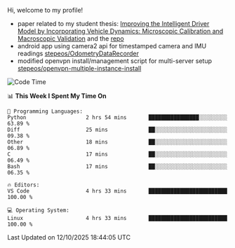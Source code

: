 Hi, welcome to my profile!

* paper related to my student thesis: [Improving the Intelligent Driver Model by Incorporating Vehicle Dynamics: Microscopic Calibration and Macroscopic Validation](https://doi.org/10.48550/arXiv.2408.03722) and the [repo](https://github.com/stepeos/pycarmodel_calibration)
* android app using camera2 api for timestamped camera and IMU readings [stepeos/OdometryDataRecorder](https://github.com/stepeos/OdometryDataRecorder)
* modified openvpn install/management script for multi-server setup [stepeos/openvpn-multiple-instance-install](https://github.com/stepeos/openvpn-multiple-instance-install)

<!--START_SECTION:waka-->
![Code Time](http://img.shields.io/badge/Code%20Time-2%2C184%20hrs%2013%20mins-blue)

📊 **This Week I Spent My Time On** 

```text
💬 Programming Languages: 
Python                   2 hrs 54 mins       ████████████████░░░░░░░░░   63.89 % 
Diff                     25 mins             ██░░░░░░░░░░░░░░░░░░░░░░░   09.38 % 
Other                    18 mins             ██░░░░░░░░░░░░░░░░░░░░░░░   06.89 % 
C                        17 mins             ██░░░░░░░░░░░░░░░░░░░░░░░   06.49 % 
Bash                     17 mins             ██░░░░░░░░░░░░░░░░░░░░░░░   06.35 % 

🔥 Editors: 
VS Code                  4 hrs 33 mins       █████████████████████████   100.00 % 

💻 Operating System: 
Linux                    4 hrs 33 mins       █████████████████████████   100.00 % 
```


 Last Updated on 12/10/2025 18:44:05 UTC
<!--END_SECTION:waka-->
